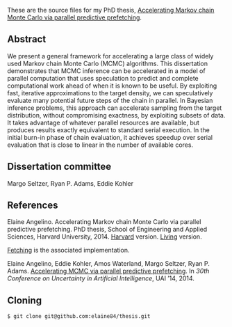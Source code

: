 These are the source files for my PhD thesis, [Accelerating Markov chain Monte Carlo via parallel predictive prefetching][1]. 

Abstract
--------

We present a general framework for accelerating a large class of widely used Markov chain Monte Carlo (MCMC) algorithms. This dissertation demonstrates that MCMC inference can be accelerated in a model of parallel computation that uses speculation to predict and complete computational work ahead of when it is known to be useful. By exploiting fast, iterative approximations to the target density, we can speculatively evaluate many potential future steps of the chain in parallel. In Bayesian inference problems, this approach can accelerate sampling from the target distribution, without compromising exactness, by exploiting subsets of data. It takes advantage of whatever parallel resources are available, but produces results exactly equivalent to standard serial execution. In the initial burn-in phase of chain evaluation, it achieves speedup over serial evaluation that is close to linear in the number of available cores.

Dissertation committee
----------------------

Margo Seltzer, Ryan P. Adams, Eddie Kohler

References
----------

Elaine Angelino. Accelerating Markov chain Monte Carlo via parallel predictive prefetching. PhD thesis, School of Engineering and Applied Sciences, Harvard University, 2014. [Harvard][1] version. [Living][2] version.

[Fetching][3] is the associated implementation.	

Elaine Angelino, Eddie Kohler, Amos Waterland, Margo Seltzer, Ryan P. Adams. [Accelerating MCMC via parallel predictive prefetching][4]. In *30th Conference on Uncertainty in Artificial Intelligence*, UAI ’14, 2014.


[1]: http://www.eecs.harvard.edu/~elaine/thesis-harvard.pdf
[2]: http://www.eecs.harvard.edu/~elaine/thesis-living.pdf
[3]: https://github.com/elaine84/fetching
[4]: http://auai.org/uai2014/proceedings/individuals/286.pdf

Cloning
-------

	$ git clone git@github.com:elaine84/thesis.git

